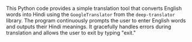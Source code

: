 This Python code provides a simple translation tool that converts English words into Hindi using the `GoogleTranslator` from the `deep-translator` library. The program continuously prompts the user to enter English words and outputs their Hindi meanings. It gracefully handles errors during translation and allows the user to exit by typing "exit."
